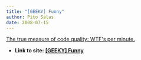 ```yaml
---
title: "[GEEKY] Funny"
author: Pito Salas
date: 2008-07-15
---
```




[The true measure of code quality: WTF's per
minute.](<http://www.osnews.com/story/19266/WTFs_m>)


* **Link to site:** **[[GEEKY] Funny](None)**
